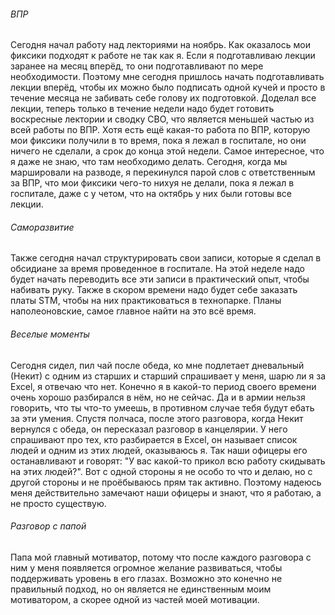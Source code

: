 ###### ВПР
Сегодня начал работу над лекториями на ноябрь. Как оказалось мои фиксики подходят к работе не так как я. Если я подготавливаю лекции заранее на месяц вперёд, то они подготавливают по мере необходимости. Поэтому мне сегодня пришлось начать подготавливать лекции вперёд, чтобы их можно было подписать одной кучей и просто в течение месяца не забивать себе голову их подготовкой.
Доделал все лекции, теперь только в течение недели надо будет готовить воскресные лектории и сводку СВО, что является меньшей частью из всей работы по ВПР. Хотя есть ещё какая-то работа по ВПР, которую мои фиксики получили в то время, пока я лежал в госпитале, но они ничего не сделали, а срок до конца этой недели. Самое интересное, что я даже не знаю, что там необходимо делать.
Сегодня, когда мы маршировали на разводе, я перекинулся парой слов с ответственным за ВПР, что мои фиксики чего-то нихуя не делали, пока я лежал в госпитале, даже с у четом, что на октябрь у них были готовы все лекции.
###### Саморазвитие
Также сегодня начал структурировать свои записи, которые я сделал в обсидиане за время проведенное в госпитале. На этой неделе надо будет начать переводить все эти записи в практический опыт, чтобы набивать руку. Также в скором времени надо будет себе заказать платы STM, чтобы на них практиковаться в технопарке. Планы наполеоновские, самое главное найти на это всё время.
###### Веселые моменты
Сегодня сидел, пил чай после обеда, ко мне подлетает дневальный (Некит) с одним из старших и старший спрашивает у меня, шарю ли я за Excel, я отвечаю что нет. Конечно я в какой-то период своего времени очень хорошо разбирался в нём, но не сейчас. Да и в армии нельзя говорить, что ты что-то умеешь, в противном случае тебя будут ебать за эти умения. 
Спустя полчаса, после этого разговора, когда Некит вернулся с обеда, он пересказал разговор в канцелярии. У него спрашивают про тех, кто разбирается в Excel, он называет список людей и одним из этих людей, оказываюсь я. Так наши офицеры его останавливают и говорят: "У вас какой-то прикол всю работу скидывать на этих людей?". Вот с одной стороны я не особо то что и делаю, но с другой стороны и не проёбываюсь прям так активно. Поэтому надеюсь меня действительно замечают наши офицеры и знают, что я работаю, а не просто существую.
###### Разговор с папой
Папа мой главный мотиватор, потому что после каждого разговора с ним у меня появляется огромное желание развиваться, чтобы поддерживать уровень в его глазах. Возможно это конечно не правильный подход, но он является не единственным моим мотиватором, а скорее одной из частей моей мотивации.